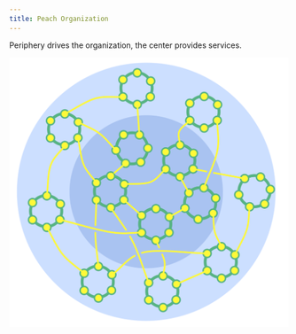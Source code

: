 ```yaml
---
title: Peach Organization
---
```



Periphery drives the organization, the center provides services.

![](img/structural-patterns/peach-organization.png)